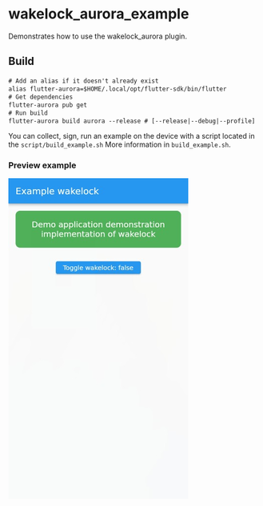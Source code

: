 # wakelock_aurora_example

Demonstrates how to use the wakelock_aurora plugin.

## Build

```shell
# Add an alias if it doesn't already exist
alias flutter-aurora=$HOME/.local/opt/flutter-sdk/bin/flutter
# Get dependencies
flutter-aurora pub get
# Run build
flutter-aurora build aurora --release # [--release|--debug|--profile]
```

You can collect, sign, run an example on the device with a script located in the `script/build_example.sh`
More information in `build_example.sh`.

### Preview example

![preview.png](../data/preview.png)
